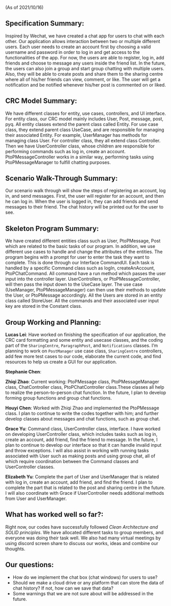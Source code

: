 (As of 2021/10/16)

## Specification Summary:
Inspired by Wechat, we have created a chat app for users to chat with each other.
Our application allows interaction between two or multiple different users. Each user needs to create an account first by choosing a valid username and password in order to log in and get access to the functionalities of the app. For now, the users are able to register, log in,
add friends and choose to message any users inside the friend list. In the future, the users can also join a group and start group chatting with multiple users. Also, they will be able to create posts and share them to the sharing centre where all of his/her friends can view, comment, or like. The user will get a notification and be notified whenever his/her post is commented on or liked. 

## CRC Model Summary:
We have different classes for entity, use cases, controllers, and UI interface. For entity class, our CRC model mainly includes User, Post, message, post, pyq. All entity classes extend the parent class called Entity. For use case class, they extend parent class UseCase, and are responsible for managing their associated Entity. For example, UserManager has methods for managing class User. For controller class, they all extend class Controller. Then we have UserController class, whose children are responsible for performing commands such as log in, create an account. PtoPMessageController works in a similar way, performing tasks using PtoPMessageManager to fulfill chatting purposes. 


## Scenario Walk-Through Summary:
Our scenario walk through will show the steps of registering an account, log in, and send messages. First, the user will register for an account, and then he can log in. When the user is logged in, they can add friends and send messages to their friend. The chat history will be printed out for the user to see.  

## Skeleton Program Summary:
We have created different entities class such as User, PtoPMessage, Post which are related to the basic tasks of our program. In addition, we use different use cases to handle and change the attributes of the entities. 
The program begins with a prompt for user to enter the task they want to complete. This is done through our Interface CommandUI. Each task is handled by a specific Command class such as logIn, createAnAccount, PtoPChatCommand. All command have a run method which passes the user input into the controller layer. UserControllers, or PtoPMessageController, will then pass the input down to the UseCase layer. The use case (UseManager, PtoPMessageManager) can then use their methods to update the User, or PtoPMessage accordingly.
All the Users are stored in an entity class called StoreUser. All the commands and their associated user input key are stored in the Constant class.


## Group Working and Planning:
**Lucas Lei**: Have worked on finishing the specification of our application, the CRC card formatting and some entity and usecase classes, and the coding part of the `SharingCentre`, `ParagraphPost`, and `Notifications` classes. I’m planning to work on `PostManager` use case class, `SharingCentre` controllers, add few more test cases to our code, elaborate the current code, and find resources to help us create a GUI for our application.

**Stephanie Chen**:

**Zhiqi Zhao**: Current working: PtoPMessage class, PtoPMessageManager class, ChatController class, PtoPChatController class.These classes all help to realize the person-to-person chat function. In the future, I plan to develop forming group functions and group chat functions.

**Houyi Chen**: Worked with Zhiqi Zhao and implemented the PtoPMessage class. I plan to continue to write the codes together with him; and further develop classes about messages and chat functions, such as group chat.

**Grace Yu**: Command class, UserController class, interface. I have worked on developing UserController class, which includes tasks such as log in, create an account, add friend, find the friend to message. In the future, I plan to continue to develop our interface so that it can handle invalid input and throw exceptions. I will also assist in working with running tasks associated with User such as making posts and using group chat, all of which require coordination between the Command classes and UserController classes.
 
**Elizabeth Yu**: Complete the part of User and UserManager that is related with log in, create an account, add friend, and find the friend. I plan to complete the part that is related to the post and sharing centre in the future. I will also coordinate with Grace if UserController needs additional methods from User and UserManager.


## What has worked well so far?:
Right now, our codes have successfully followed *Clean Architecture and SOLID principles*. We have allocated different tasks to group members, and everyone was doing their task well. We also had many virtual meetings by using discord screen share to discuss our works, ideas and combine our thoughts.

## Our questions:
* How do we implement the chat box (chat windows) for users to use?
* Should we make a cloud drive or any platform that can store the data of chat history? If not, how can we save that data?
* Some warnings that we are not sure about will be addressed in the future.
